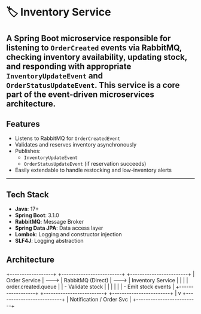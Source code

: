 # 🏷️ Inventory Service

A Spring Boot microservice responsible for listening to `OrderCreated` events via RabbitMQ, checking inventory availability, updating stock, and responding with appropriate `InventoryUpdateEvent` and `OrderStatusUpdateEvent`. This service is a core part of the event-driven microservices architecture.
---
## Features

- Listens to RabbitMQ for `OrderCreatedEvent`
- Validates and reserves inventory asynchronously
- Publishes:
    - `InventoryUpdateEvent`
    - `OrderStatusUpdateEvent` (if reservation succeeds)
- Easily extendable to handle restocking and low-inventory alerts

---

## Tech Stack

- **Java**: 17+
- **Spring Boot**: 3.1.0
- **RabbitMQ**: Message Broker
- **Spring Data JPA**: Data access layer
- **Lombok**: Logging and constructor injection
- **SLF4J**: Logging abstraction

## Architecture

+------------------+ +-------------------------+ +------------------------+
| Order Service | ---> | RabbitMQ (Direct) | ---> | Inventory Service |
| | | order.created.queue | | - Validate stock |
| | | | | - Emit stock events |
+------------------+ +-------------------------+ +------------------------+
|
v
+--------------------------+
| Notification / Order Svc |
+--------------------------+

